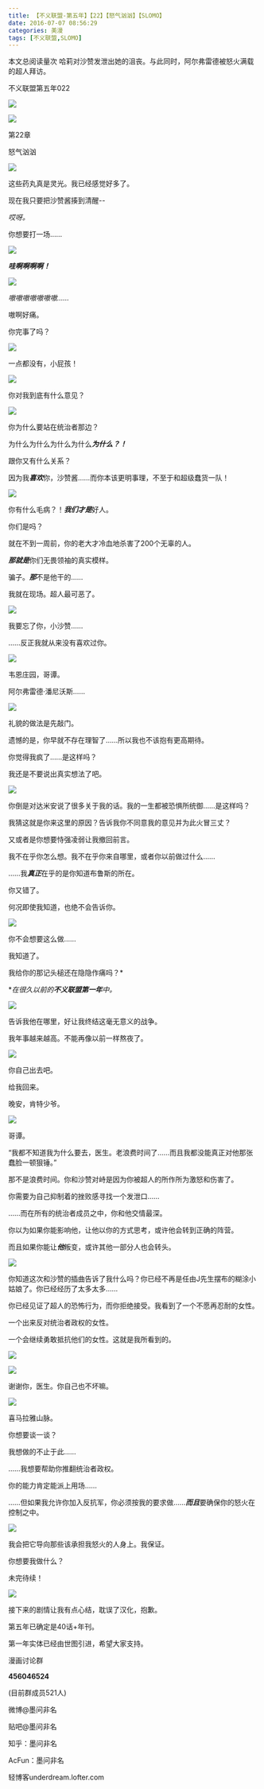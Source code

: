```yaml
---
title: 【不义联盟-第五年】【22】【怒气汹汹】【SLOMO】
date: 2016-07-07 08:56:29
categories: 美漫
tags: [不义联盟,SLOMO]
---
```

<span id="busuanzi_container_page_pv">
  本文总阅读量<span id="busuanzi_value_page_pv"></span>次
</span>
哈莉对沙赞发泄出她的沮丧。与此同时，阿尔弗雷德被怒火满载的超人拜访。

不义联盟第五年022

![](http://ww2.sinaimg.cn/large/a15b4afegw1f5lnri157wj21j816gh5f)
<!-- more -->
![](http://ww2.sinaimg.cn/large/a15b4afegw1f5lnrqm360j21j816g7hk)

第22章

怒气汹汹

![](http://ww2.sinaimg.cn/large/a15b4afegw1f5lns40faqj21j816gaxb)

这些药丸真是灵光。我已经感觉好多了。

现在我只要把沙赞酱揍到清醒--

*哎呀。*

你想要打一场……

![](http://ww2.sinaimg.cn/large/a15b4afegw1f5lnsfhqwyj21j816g1d9)

***哇啊啊啊啊！***

![](http://ww2.sinaimg.cn/large/a15b4afegw1f5lnsu08exj21j816gtw7)

*嗷嗷嗷嗷嗷嗷嗷……*

嗷啊好痛。

你完事了吗？

![](http://ww2.sinaimg.cn/large/a15b4afegw1f5lnt53fphj21j816gqns)

一点都没有，小屁孩！

![](http://ww2.sinaimg.cn/large/a15b4afegw1f5lntfann4j21j816g7nc)

你对我到底有什么意见？

![](http://ww2.sinaimg.cn/large/a15b4afegw1f5lnu1zweoj21j816gavy)

你为什么要站在统治者那边？

为什么为什么为什么为什么***为什么？！***

跟你又有什么关系？

因为我***喜欢***你，沙赞酱……而你本该更明事理，不至于和超级蠢货一队！

![](http://ww2.sinaimg.cn/large/a15b4afegw1f5lnumrmlij21j816gnka)

你有什么毛病？！***我们才是***好人。

你们是吗？

就在不到一周前，你的老大才冷血地杀害了200个无辜的人。

***那就是***你们无畏领袖的真实模样。

骗子。***那***不是他干的……

我就在现场。超人最可恶了。

![](http://ww2.sinaimg.cn/large/a15b4afegw1f5lnv33wmij21j816g4ip)

我要忘了你，小沙赞……

……反正我就从来没有喜欢过你。

![](http://ww2.sinaimg.cn/large/a15b4afegw1f5lnvomw3xj21j816gqnb)

韦恩庄园，哥谭。

阿尔弗雷德·潘尼沃斯……

![](http://ww2.sinaimg.cn/large/a15b4afegw1f5lnvzyeiej21j816gh2a)

礼貌的做法是先敲门。

遗憾的是，你早就不存在理智了……所以我也不该抱有更高期待。

你觉得我疯了……是这样吗？

我还是不要说出真实想法了吧。

![](http://ww2.sinaimg.cn/large/a15b4afegw1f5lnwdsgqbj21j816gwyd)

你倒是对达米安说了很多关于我的话。我的一生都被恐惧所统御……是这样吗？

我猜这就是你来这里的原因？告诉我你不同意我的意见并为此火冒三丈？

又或者是你想要恃强凌弱让我撤回前言。

我不在乎你怎么想。我不在乎你来自哪里，或者你以前做过什么……

……我***真正***在乎的是你知道布鲁斯的所在。

你又错了。

何况即使我知道，也绝不会告诉你。

![](http://ww2.sinaimg.cn/large/a15b4afegw1f5lnwoxiypj21j816gk61)

你不会想要这么做……

我知道了。

我给你的那记头槌还在隐隐作痛吗？\*

\**在很久以前的**不义联盟第一年**中。*

![](http://ww2.sinaimg.cn/large/a15b4afegw1f5lnwy8b56j21j816g4f0)

告诉我他在哪里，好让我终结这毫无意义的战争。

我年事越来越高。不能再像以前一样熬夜了。

![](http://ww2.sinaimg.cn/large/a15b4afegw1f5lnx6e9uoj21j816gaoa)

你自己出去吧。

给我回来。

晚安，肯特少爷。

![](http://ww2.sinaimg.cn/large/a15b4afegw1f5lnxnpog7j21j816ge0a)

哥谭。

“我都不知道我为什么要去，医生。老浪费时间了……而且我都没能真正对他那张蠢脸一顿狠锤。”

那不是浪费时间。你和沙赞对峙是因为你被超人的所作所为激怒和伤害了。

你需要为自己抑制着的挫败感寻找一个发泄口……

……而在所有的统治者成员之中，你和他交情最深。

你以为如果你能影响他，让他以你的方式思考，或许他会转到正确的阵营。

而且如果你能让***他***叛变，或许其他一部分人也会转头。

![](http://ww2.sinaimg.cn/large/a15b4afegw1f5lnxwga1cj21j816g4g3)

你知道这次和沙赞的插曲告诉了我什么吗？你已经不再是任由J先生摆布的糊涂小姑娘了。你已经经历了太多太多……

你已经见证了超人的恐怖行为，而你拒绝接受。我看到了一个不愿再忍耐的女性。

一个出来反对统治者政权的女性。

一个会继续勇敢抵抗他们的女性。这就是我所看到的。

![](http://ww2.sinaimg.cn/large/a15b4afegw1f5lny5ff8bj21j816g148)

![](http://ww2.sinaimg.cn/large/a15b4afegw1f5lnye4gulj21j816ggxp)

谢谢你，医生。你自己也不坏嘛。

![](http://ww2.sinaimg.cn/large/a15b4afegw1f5lnyqpv9ij21j816gnk1)

喜马拉雅山脉。

你想要谈一谈？

我想做的不止于此……

……我想要帮助你推翻统治者政权。

你的能力肯定能派上用场……

……但如果我允许你加入反抗军，你必须按我的要求做……***而且***要确保你的怒火在控制之中。

![](http://ww2.sinaimg.cn/large/a15b4afegw1f5lnz25g8kj21j816gdzx)

我会把它导向那些该承担我怒火的人身上。我保证。

你想要我做什么？

未完待续！



![](http://ww2.sinaimg.cn/large/a15b4afegw1f5lnze6dtmj21j816ge0a)

接下来的剧情让我有点心结，耽误了汉化，抱歉。



第五年已确定是40话+年刊。



第一年实体已经由世图引进，希望大家支持。

漫画讨论群

**456046524**

(目前群成员521人)

微博@墨问非名

贴吧@墨问非名

知乎：墨问非名

AcFun：墨问非名

轻博客underdream.lofter.com